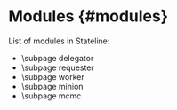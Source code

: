 Modules {#modules}
=======

List of modules in Stateline:
* \subpage delegator
* \subpage requester
* \subpage worker
* \subpage minion
* \subpage mcmc
